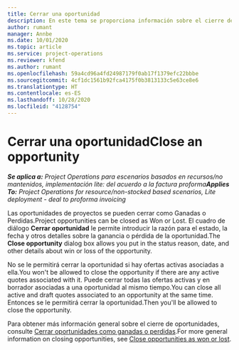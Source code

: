 ```yaml
---
title: Cerrar una oportunidad
description: En este tema se proporciona información sobre el cierre de una oportunidad de proyecto.
author: rumant
manager: Annbe
ms.date: 10/01/2020
ms.topic: article
ms.service: project-operations
ms.reviewer: kfend
ms.author: rumant
ms.openlocfilehash: 59a4cd96a4fd24987179f0ab17f1379efc22bbbe
ms.sourcegitcommit: 4cf1dc1561b92fca4175f0b3813133c5e63ce8e6
ms.translationtype: HT
ms.contentlocale: es-ES
ms.lasthandoff: 10/28/2020
ms.locfileid: "4128754"
---
```

# <a name="close-an-opportunity"></a><span data-ttu-id="6e223-103">Cerrar una oportunidad</span><span class="sxs-lookup"><span data-stu-id="6e223-103">Close an opportunity</span></span>

<span data-ttu-id="6e223-104">_**Se aplica a:** Project Operations para escenarios basados en recursos/no mantenidos, implementación lite: del acuerdo a la factura proforma_</span><span class="sxs-lookup"><span data-stu-id="6e223-104">_**Applies To:** Project Operations for resource/non-stocked based scenarios, Lite deployment - deal to proforma invoicing_</span></span>

<span data-ttu-id="6e223-105">Las oportunidades de proyectos se pueden cerrar como Ganadas o Perdidas.</span><span class="sxs-lookup"><span data-stu-id="6e223-105">Project opportunities can be closed as Won or Lost.</span></span> <span data-ttu-id="6e223-106">El cuadro de diálogo **Cerrar oportunidad** le permite introducir la razón para el estado, la fecha y otros detalles sobre la ganancia o pérdida de la oportunidad.</span><span class="sxs-lookup"><span data-stu-id="6e223-106">The **Close opportunity** dialog box allows you put in the status reason, date, and other details about win or loss of the opportunity.</span></span>

<span data-ttu-id="6e223-107">No se le permitirá cerrar la oportunidad si hay ofertas activas asociadas a ella.</span><span class="sxs-lookup"><span data-stu-id="6e223-107">You won't be allowed to close the opportunity if there are any active quotes associated with it.</span></span> <span data-ttu-id="6e223-108">Puede cerrar todas las ofertas activas y en borrador asociadas a una oportunidad al mismo tiempo.</span><span class="sxs-lookup"><span data-stu-id="6e223-108">You can close all active and draft quotes associated to an opportunity at the same time.</span></span> <span data-ttu-id="6e223-109">Entonces se le permitirá cerrar la oportunidad.</span><span class="sxs-lookup"><span data-stu-id="6e223-109">Then you'll be allowed to close the opportunity.</span></span>

<span data-ttu-id="6e223-110">Para obtener más información general sobre el cierre de oportunidades, consulte [Cerrar oportunidades como ganadas o perdidas](https://docs.microsoft.com/dynamics365/sales-enterprise/close-opportunity-won-lost-sales).</span><span class="sxs-lookup"><span data-stu-id="6e223-110">For more general information on closing opportunities, see [Close opportunities as won or lost](https://docs.microsoft.com/dynamics365/sales-enterprise/close-opportunity-won-lost-sales).</span></span>
